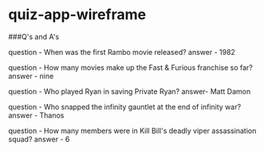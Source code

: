 # quiz-app-wireframe

###Q's and A's

question - When was the first Rambo movie released?
answer - 1982

question - How many movies make up the Fast & Furious franchise so far? 
answer - nine

question - Who played Ryan in saving Private Ryan? 
answer- Matt Damon

question - Who snapped the infinity gauntlet at the end of infinity war?
answer - Thanos

question - How many members were in Kill Bill's deadly viper assassination squad?
answer - 6
